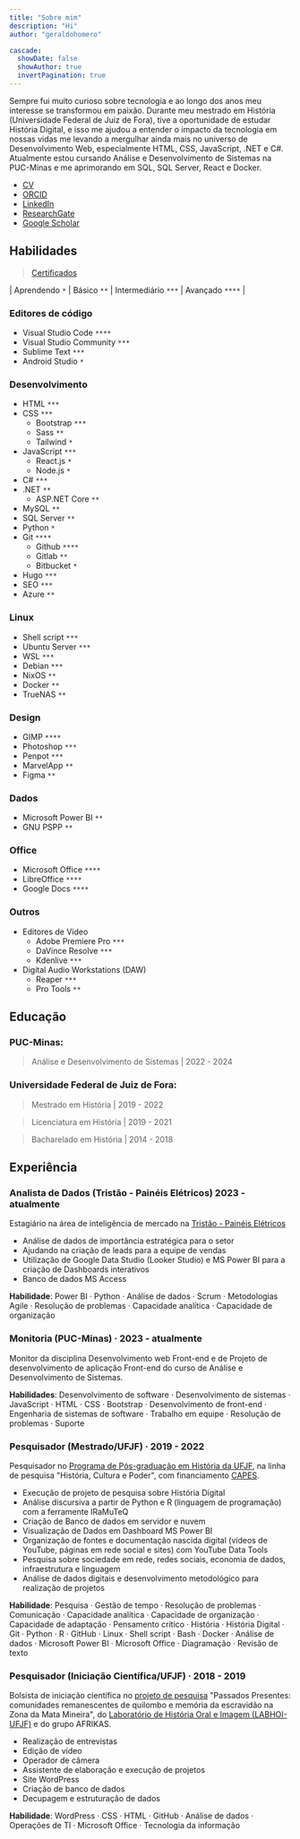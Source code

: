 ```yaml
---
title: "Sobre mim"
description: "Hi"
author: "geraldohomero"

cascade:
  showDate: false
  showAuthor: true
  invertPagination: true
---
```


Sempre fui muito curioso sobre tecnologia e ao longo dos anos meu interesse se transformou em paixão. Durante meu mestrado em História (Universidade Federal de Juiz de Fora), tive a oportunidade de estudar História Digital, e isso me ajudou a entender o impacto da tecnologia em nossas vidas me levando a mergulhar ainda mais no universo de Desenvolvimento Web, especialmente HTML, CSS, JavaScript, .NET e C#. Atualmente estou cursando Análise e Desenvolvimento de Sistemas na PUC-Minas e me aprimorando em SQL, SQL Server, React e Docker.


- [CV](http://lattes.cnpq.br/9924558848538635)
- [ORCID](https://orcid.org/0000-0001-6686-7182)
- [LinkedIn](https://linkedin.com/in/geraldohomero/?locale=en_US)
- [ResearchGate](https://www.researchgate.net/profile/Geraldo-Couto-Neto)
- [Google Scholar](https://scholar.google.com/citations?hl=pt-BR&user=QcUrmPYAAAAJ)

## Habilidades 

> [Certificados](../certificates)

| Aprendendo `*` | Básico `**` | Intermediário `***` | Avançado `****` |


 ### **Editores de código**

  - Visual Studio Code `****`
  - Visual Studio Community `***`
  - Sublime Text `***`
  - Android Studio `*`

### **Desenvolvimento**
  - HTML `***`
  - CSS `***`
      - Bootstrap `***`
      - Sass `**`
      - Tailwind `*`
  - JavaScript `***`
      - React.js `*`
      - Node.js `*`
  - C# `***`
  - .NET `**`
      - ASP.NET Core `**`
  - MySQL `**`
  - SQL Server `**`
  - Python `*`
  - Git `****`
      - Github `****`
      - Gitlab `**`
      - Bitbucket `*`
  - Hugo `***`
  - SEO `***`   
  - Azure `**`
### **Linux**
  - Shell script `***`
  - Ubuntu Server `***`
  - WSL `***`
  - Debian `***`
  - NixOS `**`
  - Docker `**`
  - TrueNAS `**`
### **Design**
  - GIMP `****`
  - Photoshop `***`
  - Penpot `***`
  - MarvelApp `**`
  - Figma `**`
### **Dados**
  - Microsoft Power BI `**`
  - GNU PSPP `**`
### **Office**
  - Microsoft Office `****`
  - LibreOffice `****`
  - Google Docs `****`
### **Outros**
  - Editores de Vídeo
      - Adobe Premiere Pro `***`
      - DaVince Resolve `***`
      - Kdenlive `***`
  - Digital Audio Workstations (DAW)
      - Reaper `***`
      - Pro Tools `**`

## Educação

### **PUC-Minas:**
>Análise e Desenvolvimento de Sistemas | 2022 - 2024
### **Universidade Federal de Juiz de Fora:**
>Mestrado em História | 2019 - 2022

>Licenciatura em História | 2019 - 2021

>Bacharelado em História | 2014 - 2018

## Experiência

### **Analista de Dados (Tristão - Painéis Elétricos)** 2023 - atualmente

Estagiário na área de inteligência de mercado na [Tristão - Painéis Elétricos](https://tristao.ind.br)

- Análise de dados de importância estratégica para o setor
- Ajudando na criação de leads para a equipe de vendas
- Utilização de Google Data Studio (Looker Studio) e MS Power BI para a criação de Dashboards interativos
- Banco de dados MS Access

**Habilidade**: Power BI · Python · Análise de dados · Scrum · Metodologias Agile · Resolução de problemas · Capacidade analítica · Capacidade de organização

### **Monitoria (PUC-Minas)** · 2023 - atualmente

Monitor da disciplina Desenvolvimento web Front-end e de Projeto de desenvolvimento de aplicação Front-end do curso de Análise e Desenvolvimento de Sistemas.

**Habilidades**: Desenvolvimento de software · Desenvolvimento de sistemas · JavaScript · HTML · CSS · Bootstrap · Desenvolvimento de front-end · Engenharia de sistemas de software · Trabalho em equipe · Resolução de problemas · Suporte

### **Pesquisador (Mestrado/UFJF)** · 2019 - 2022

Pesquisador no [Programa de Pós-graduação em História da UFJF](https://www2.ufjf.br/ppghistoria/), na linha de pesquisa "História, Cultura e Poder", com financiamento [CAPES](https://www.gov.br/capes/).

- Execução de projeto de pesquisa sobre História Digital
- Análise discursiva a partir de Python e R (linguagem de programação) com a ferramente IRaMuTeQ
- Criação de Banco de dados em servidor e nuvem
- Visualização de Dados em Dashboard MS Power BI
- Organização de fontes e documentação nascida digital (vídeos de YouTube, páginas em rede social e sites) com YouTube Data Tools
- Pesquisa sobre sociedade em rede, redes sociais, economia de dados, infraestrutura e linguagem
- Análise de dados digitais e desenvolvimento metodológico para realização de projetos

**Habilidade**: Pesquisa · Gestão de tempo · Resolução de problemas · Comunicação · Capacidade analítica · Capacidade de organização · Capacidade de adaptação · Pensamento crítico · História · História Digital · Git · Python · R · GitHub · Linux · Shell script · Bash · Docker · Análise de dados · Microsoft Power BI · Microsoft Office · Diagramação · Revisão de texto

### **Pesquisador (Iniciação Científica/UFJF)** · 2018 - 2019

Bolsista de iniciação científica no [projeto de pesquisa](https://www.ufjf.br/labhoi/juiz-de-fora-cidade-negra-centro-de-referencia-sobre-a-memoria-negra-em-juiz-de-fora/indice-acervo-juiz-de-fora-cidade-negra/) "Passados Presentes: comunidades remanescentes de quilombo e memória da escravidão na Zona da Mata Mineira", do [Laboratório de História Oral e Imagem (LABHOI-UFJF)](https://www.ufjf.br/labhoi/) e do grupo AFRIKAS.

- Realização de entrevistas
- Edição de vídeo
- Operador de câmera 
- Assistente de elaboração e execução de projetos
- Site WordPress 
- Criação de banco de dados 
- Decupagem e estruturação de dados

**Habilidade**: WordPress · CSS · HTML · GitHub · Análise de dados · Operações de TI · Microsoft Office · Tecnologia da informação
